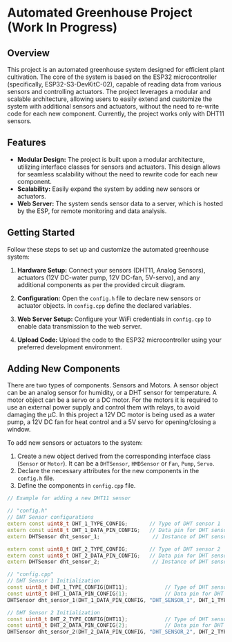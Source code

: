 # Automated Greenhouse Project (Work In Progress)

## Overview

This project is an automated greenhouse system designed for efficient plant cultivation. The core of the system is based on the ESP32 microcontroller (specifically, ESP32-S3-DevKitC-02), capable of reading data from various sensors and controlling actuators. The project leverages a modular and scalable architecture, allowing users to easily extend and customize the system with additional sensors and actuators, without the need to re-write code for each new component. Currently, the project works only with DHT11 sensors.

## Features

- **Modular Design:** The project is built upon a modular architecture, utilizing interface classes for sensors and actuators. This design allows for seamless scalability without the need to rewrite code for each new component.
- **Scalability:** Easily expand the system by adding new sensors or actuators.
- **Web Server:** The system sends sensor data to a server, which is hosted by the ESP, for remote monitoring and data analysis.

## Getting Started

Follow these steps to set up and customize the automated greenhouse system:

1. **Hardware Setup:** Connect your sensors (DHT11, Analog Sensors), actuators (12V DC-water pump, 12V DC-fan, 5V-servo), and any additional components as per the provided circuit diagram.

2. **Configuration:** Open the `config.h` file to declare new sensors or actuator objects. In `config.cpp` define the declared variables.

3. **Web Server Setup:** Configure your WiFi credentials in `config.cpp` to enable data transmission to the web server.

4. **Upload Code:** Upload the code to the ESP32 microcontroller using your preferred development environment.

## Adding New Components

There are two types of components. Sensors and Motors.
A sensor object can be an analog sensor for humidity, or a DHT sensor for temperature. 
A motor object can be a servo or a DC motor. For the motors it is required to use an external power supply and control them with relays, to avoid damaging the μC. 
In this project a 12V DC motor is being used as a water pump, a 12V DC fan for heat control and a 5V servo for opening/closing a window. 

To add new sensors or actuators to the system:

1. Create a new object derived from the corresponding interface class (`Sensor` or `Motor`). It can be a `DHTSensor`, `HMDSensor` or `Fan`, `Pump`, `Servo`. 
2. Declare the necessary attributes for the new components in the `config.h` file.
3. Define the components in `config.cpp` file. 

```cpp
// Example for adding a new DHT11 sensor

// "config.h"
// DHT Sensor configurations
extern const uint8_t DHT_1_TYPE_CONFIG;       // Type of DHT sensor 1
extern const uint8_t DHT_1_DATA_PIN_CONFIG;   // Data pin for DHT sensor 1
extern DHTSensor dht_sensor_1;                 // Instance of DHT sensor 1

extern const uint8_t DHT_2_TYPE_CONFIG;       // Type of DHT sensor 2
extern const uint8_t DHT_2_DATA_PIN_CONFIG;   // Data pin for DHT sensor 2
extern DHTSensor dht_sensor_2;                 // Instance of DHT sensor 2

// "config.cpp"
// DHT Sensor 1 Initialization
const uint8_t DHT_1_TYPE_CONFIG{DHT11};            // Type of DHT sensor 1
const uint8_t DHT_1_DATA_PIN_CONFIG{1};            // Data pin for DHT sensor 1
DHTSensor dht_sensor_1(DHT_1_DATA_PIN_CONFIG, "DHT_SENSOR_1", DHT_1_TYPE_CONFIG);

// DHT Sensor 2 Initialization
const uint8_t DHT_2_TYPE_CONFIG{DHT11};            // Type of DHT sensor 2
const uint8_t DHT_2_DATA_PIN_CONFIG{2};            // Data pin for DHT sensor 2
DHTSensor dht_sensor_2(DHT_2_DATA_PIN_CONFIG, "DHT_SENSOR_2", DHT_2_TYPE_CONFIG);
